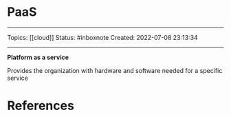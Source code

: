 # PaaS
---
Topics: [[cloud]]
Status: #inboxnote
Created: 2022-07-08 23:13:34

---

**Platform as a service**

Provides the organization with hardware and software needed for a specific service

# References

